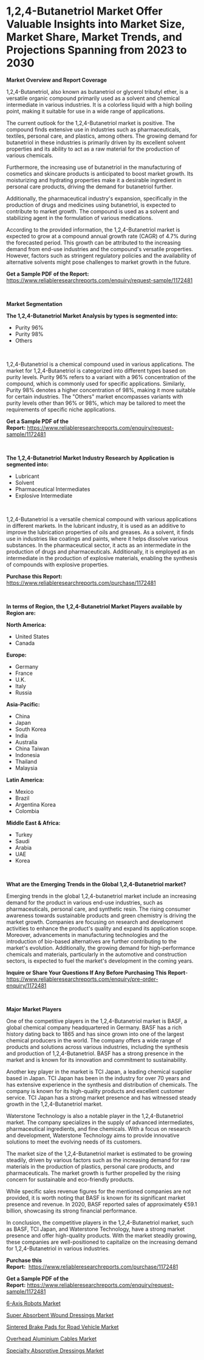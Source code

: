 <p><h1>1,2,4-Butanetriol Market Offer Valuable Insights into Market Size, Market Share, Market Trends, and Projections Spanning from 2023 to 2030</h1></p><p><strong>Market Overview and Report Coverage</strong></p>
<p><p>1,2,4-Butanetriol, also known as butanetriol or glycerol tributyl ether, is a versatile organic compound primarily used as a solvent and chemical intermediate in various industries. It is a colorless liquid with a high boiling point, making it suitable for use in a wide range of applications.</p><p>The current outlook for the 1,2,4-Butanetriol market is positive. The compound finds extensive use in industries such as pharmaceuticals, textiles, personal care, and plastics, among others. The growing demand for butanetriol in these industries is primarily driven by its excellent solvent properties and its ability to act as a raw material for the production of various chemicals.</p><p>Furthermore, the increasing use of butanetriol in the manufacturing of cosmetics and skincare products is anticipated to boost market growth. Its moisturizing and hydrating properties make it a desirable ingredient in personal care products, driving the demand for butanetriol further.</p><p>Additionally, the pharmaceutical industry's expansion, specifically in the production of drugs and medicines using butanetriol, is expected to contribute to market growth. The compound is used as a solvent and stabilizing agent in the formulation of various medications.</p><p>According to the provided information, the 1,2,4-Butanetriol market is expected to grow at a compound annual growth rate (CAGR) of 4.7% during the forecasted period. This growth can be attributed to the increasing demand from end-use industries and the compound's versatile properties. However, factors such as stringent regulatory policies and the availability of alternative solvents might pose challenges to market growth in the future.</p></p>
<p><strong>Get a Sample PDF of the Report:</strong> <a href="https://www.reliableresearchreports.com/enquiry/request-sample/1172481">https://www.reliableresearchreports.com/enquiry/request-sample/1172481</a></p>
<p>&nbsp;</p>
<p><strong>Market Segmentation</strong></p>
<p><strong>The 1,2,4-Butanetriol Market Analysis by types is segmented into:</strong></p>
<p><ul><li>Purity 96%</li><li>Purity 98%</li><li>Others</li></ul></p>
<p>&nbsp;</p>
<p><p>1,2,4-Butanetriol is a chemical compound used in various applications. The market for 1,2,4-Butanetriol is categorized into different types based on purity levels. Purity 96% refers to a variant with a 96% concentration of the compound, which is commonly used for specific applications. Similarly, Purity 98% denotes a higher concentration of 98%, making it more suitable for certain industries. The "Others" market encompasses variants with purity levels other than 96% or 98%, which may be tailored to meet the requirements of specific niche applications.</p></p>
<p><strong>Get a Sample PDF of the Report:</strong>&nbsp;<a href="https://www.reliableresearchreports.com/enquiry/request-sample/1172481">https://www.reliableresearchreports.com/enquiry/request-sample/1172481</a></p>
<p>&nbsp;</p>
<p><strong>The 1,2,4-Butanetriol Market Industry Research by Application is segmented into:</strong></p>
<p><ul><li>Lubricant</li><li>Solvent</li><li>Pharmaceutical Intermediates</li><li>Explosive Intermediate</li></ul></p>
<p>&nbsp;</p>
<p><p>1,2,4-Butanetriol is a versatile chemical compound with various applications in different markets. In the lubricant industry, it is used as an additive to improve the lubrication properties of oils and greases. As a solvent, it finds use in industries like coatings and paints, where it helps dissolve various substances. In the pharmaceutical sector, it acts as an intermediate in the production of drugs and pharmaceuticals. Additionally, it is employed as an intermediate in the production of explosive materials, enabling the synthesis of compounds with explosive properties.</p></p>
<p><strong>Purchase this Report:</strong>&nbsp; <a href="https://www.reliableresearchreports.com/purchase/1172481">https://www.reliableresearchreports.com/purchase/1172481</a></p>
<p>&nbsp;</p>
<p><strong>In terms of Region, the 1,2,4-Butanetriol Market Players available by Region are:</strong></p>
<p>
    <p> <strong> North America: </strong>
        <ul>
            <li>United States</li>
            <li>Canada</li>
        </ul>
        </p> 
    <p> <strong> Europe: </strong>
        <ul>
            <li>Germany</li>
            <li>France</li>
            <li>U.K.</li>
            <li>Italy</li>
            <li>Russia</li>
        </ul>
        </p> 
    <p> <strong> Asia-Pacific: </strong>
        <ul>
            <li>China</li>
            <li>Japan</li>
            <li>South Korea</li>
            <li>India</li>
            <li>Australia</li>
            <li>China Taiwan</li>
            <li>Indonesia</li>
            <li>Thailand</li>
            <li>Malaysia</li>
        </ul>
        </p> 
    <p> <strong> Latin America: </strong>
        <ul>
            <li>Mexico</li>
            <li>Brazil</li>
            <li>Argentina Korea</li>
            <li>Colombia</li>
        </ul>
        </p> 
    <p> <strong> Middle East & Africa: </strong>
        <ul>
            <li>Turkey</li>
            <li>Saudi</li>
            <li>Arabia</li>
            <li>UAE</li>
            <li>Korea</li>
        </ul>
    </p>
    </p>
<p>&nbsp;</p>
<p><strong>What are the Emerging Trends in the Global 1,2,4-Butanetriol market?</strong></p>
<p><p>Emerging trends in the global 1,2,4-butanetriol market include an increasing demand for the product in various end-use industries, such as pharmaceuticals, personal care, and synthetic resin. The rising consumer awareness towards sustainable products and green chemistry is driving the market growth. Companies are focusing on research and development activities to enhance the product's quality and expand its application scope. Moreover, advancements in manufacturing technologies and the introduction of bio-based alternatives are further contributing to the market's evolution. Additionally, the growing demand for high-performance chemicals and materials, particularly in the automotive and construction sectors, is expected to fuel the market's development in the coming years.</p></p>
<p><strong>Inquire or Share Your Questions If Any Before Purchasing This Report</strong>- <a href="https://www.reliableresearchreports.com/enquiry/pre-order-enquiry/1172481">https://www.reliableresearchreports.com/enquiry/pre-order-enquiry/1172481</a></p>
<p>&nbsp;</p>
<p><strong>Major Market Players</strong></p>
<p><p>One of the competitive players in the 1,2,4-Butanetriol market is BASF, a global chemical company headquartered in Germany. BASF has a rich history dating back to 1865 and has since grown into one of the largest chemical producers in the world. The company offers a wide range of products and solutions across various industries, including the synthesis and production of 1,2,4-Butanetriol. BASF has a strong presence in the market and is known for its innovation and commitment to sustainability.</p><p>Another key player in the market is TCI Japan, a leading chemical supplier based in Japan. TCI Japan has been in the industry for over 70 years and has extensive experience in the synthesis and distribution of chemicals. The company is known for its high-quality products and excellent customer service. TCI Japan has a strong market presence and has witnessed steady growth in the 1,2,4-Butanetriol market.</p><p>Waterstone Technology is also a notable player in the 1,2,4-Butanetriol market. The company specializes in the supply of advanced intermediates, pharmaceutical ingredients, and fine chemicals. With a focus on research and development, Waterstone Technology aims to provide innovative solutions to meet the evolving needs of its customers.</p><p>The market size of the 1,2,4-Butanetriol market is estimated to be growing steadily, driven by various factors such as the increasing demand for raw materials in the production of plastics, personal care products, and pharmaceuticals. The market growth is further propelled by the rising concern for sustainable and eco-friendly products.</p><p>While specific sales revenue figures for the mentioned companies are not provided, it is worth noting that BASF is known for its significant market presence and revenue. In 2020, BASF reported sales of approximately €59.1 billion, showcasing its strong financial performance.</p><p>In conclusion, the competitive players in the 1,2,4-Butanetriol market, such as BASF, TCI Japan, and Waterstone Technology, have a strong market presence and offer high-quality products. With the market steadily growing, these companies are well-positioned to capitalize on the increasing demand for 1,2,4-Butanetriol in various industries.</p></p>
<p><strong>Purchase this Report:</strong>&nbsp;&nbsp;<a href="https://www.reliableresearchreports.com/purchase/1172481">https://www.reliableresearchreports.com/purchase/1172481</a></p>
<p></p>
<p><strong>Get a Sample PDF of the Report:</strong>&nbsp;<a href="https://www.reliableresearchreports.com/enquiry/request-sample/1172481">https://www.reliableresearchreports.com/enquiry/request-sample/1172481</a></p>
<p><p><a href="https://www.linkedin.com/pulse/6-axis-robots-market-share-amp-new-trends-analysis-report/">6-Axis Robots Market</a></p><p><a href="https://medium.com/@suryayadavrp23/super-absorbent-wound-dressings-market-size-cagr-trends-2024-2030-463a886c92e9">Super Absorbent Wound Dressings Market</a></p><p><a href="https://www.linkedin.com/pulse/sintered-brake-pads-road-vehicle-market-challenges-opportunities/">Sintered Brake Pads for Road Vehicle Market</a></p><p><a href="https://github.com/rahu1506/Market-Research-Report-List-1/blob/main/overhead-aluminium-cables-market.md">Overhead Aluminium Cables Market</a></p><p><a href="https://medium.com/@klrahulrp23/specialty-absorptive-dressings-market-size-cagr-trends-2024-2030-bde81c31f42c">Specialty Absorptive Dressings Market</a></p></p>